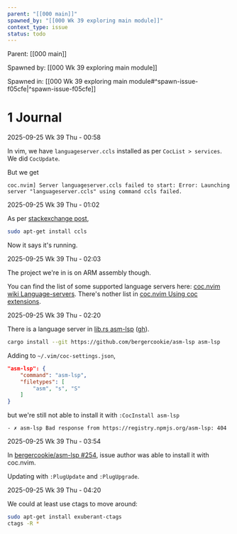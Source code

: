 ```yaml
---
parent: "[[000 main]]"
spawned_by: "[[000 Wk 39 exploring main module]]"
context_type: issue
status: todo
---
```


Parent: [[000 main]]

Spawned by: [[000 Wk 39 exploring main module]] 

Spawned in: [[000 Wk 39 exploring main module#^spawn-issue-f05cfe|^spawn-issue-f05cfe]]

# 1 Journal

2025-09-25 Wk 39 Thu - 00:58

In vim, we have `languageserver.ccls` installed as per `CocList > services`. We did `CocUpdate`. 

But we get 

```
coc.nvim] Server languageserver.ccls failed to start: Error: Launching server "languageserver.ccls" using command ccls failed.
```


2025-09-25 Wk 39 Thu - 01:02

As per [stackexchange post](https://vi.stackexchange.com/questions/36929/getting-server-languageserver-ccls-failed-to-start-error-when-ever-i-open-cpp),

```sh
sudo apt-get install ccls
```

Now it says it's running.

2025-09-25 Wk 39 Thu - 02:03

The project we're in is on ARM assembly though. 

You can find the list of some supported language servers here: [coc.nvim wiki Language-servers](https://github-wiki-see.page/m/neoclide/coc.nvim/wiki/Language-servers). There's nother list in [coc.nvim Using coc extensions](https://github.com/neoclide/coc.nvim/wiki/Using-coc-extensions).

2025-09-25 Wk 39 Thu - 02:20

There is a language server in [lib.rs asm-lsp](https://lib.rs/crates/asm-lsp) ([gh](https://github.com/bergercookie/asm-lsp)).

```sh
cargo install --git https://github.com/bergercookie/asm-lsp asm-lsp
```

Adding to `~/.vim/coc-settings.json`,

```json
"asm-lsp": {
    "command": "asm-lsp",
    "filetypes": [
        "asm", "s", "S"
    ]
}
```

but we're still not able to install it with `:CocInstall asm-lsp`

```
- ✗ asm-lsp Bad response from https://registry.npmjs.org/asm-lsp: 404 
```

2025-09-25 Wk 39 Thu - 03:54

In [bergercookie/asm-lsp #254](https://github.com/bergercookie/asm-lsp/issues/254), issue author was able to install it with coc.nvim.

Updating with `:PlugUpdate` and `:PlugUpgrade`. 

2025-09-25 Wk 39 Thu - 04:20

We could at least use ctags to move around:

```sh
sudo apt-get install exuberant-ctags
ctags -R *
```